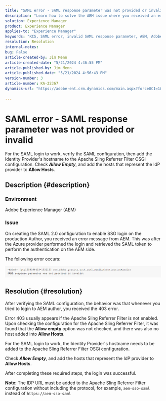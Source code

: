 ```yaml
---
title: "SAML error - SAML response parameter was not provided or invalid"
description: "Learn how to solve the AEM issue where you received an error message on creating the SAML 2.0 configuration to enable SSO login on the production Author."
solution: Experience Manager
product: Experience Manager
applies-to: "Experience Manager"
keywords: "KCS, SAML error, invalid SAML response parameter, AEM, Adobe Experience Manager, Troubleshooting, missing, invalid"
resolution: Resolution
internal-notes: 
bug: False
article-created-by: Jim Menn
article-created-date: "5/21/2024 4:46:55 PM"
article-published-by: Jim Menn
article-published-date: "5/21/2024 4:56:43 PM"
version-number: 3
article-number: KA-22367
dynamics-url: "https://adobe-ent.crm.dynamics.com/main.aspx?forceUCI=1&pagetype=entityrecord&etn=knowledgearticle&id=694a11b6-9117-ef11-9f8a-6045bd006268"

---
```

# SAML error - SAML response parameter was not provided or invalid


For the SAML login to work, verify the SAML configuration, then add the Identity Provider's hostname to the Apache Sling Referrer Filter OSGi configuration. Check <b>*Allow Empty</b>*, and add the hosts that represent the IdP provider to <b>Allow Hosts</b>.

## Description {#description}


### Environment

Adobe Experience Manager (AEM)

### Issue

On creating the SAML 2.0 configuration to enable SSO login on the production Author, you received an error message from AEM. This was after the Azure provider performed the login and retrieved the SAML token to perform the authentication on the AEM side.

The following error occurs:

![](assets/___6a4a11b6-9117-ef11-9f8a-6045bd006268___.png)


## Resolution {#resolution}


After verifying the SAML configuration, the behavior was that whenever you tried to login to AEM author, you received the 403 error.

Error 403 usually appears if the Apache Sling Referrer Filter is not enabled. Upon checking the configuration for the Apache Sling Referrer Filter, it was found that the <b>Allow empty</b> option was not checked, and there was also no host added into <b>Allow Hosts</b>.

For the SAML login to work, the Identity Provider's hostname needs to be added to the Apache Sling Referrer Filter OSGi configuration.

Check <b>*Allow Empty</b>*, and add the hosts that represent the IdP provider to <b>Allow Hosts</b>.

After completing these required steps, the login was successful.

<b>Note</b>: The IDP URL must be added to the Apache Sling Referrer Filter configuration without including the protocol, for example, `aem-sso-saml` instead of `https://aem-sso-saml`
